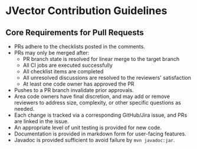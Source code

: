 # JVector Contribution Guidelines

## Core Requirements for Pull Requests

- PRs adhere to the checklists posted in the comments.
- PRs may only be merged after:
  - PR branch state is resolved for linear merge to the target branch
  - All CI jobs are executed successfully
  - All checklist items are completed
  - All unresolved discussions are resolved to the reviewers' satisfaction
  - At least one code owner has approved the PR
- Pushes to a PR branch invalidate prior approvals.
- Area code owners have final discretion, and may add or remove reviewers to address size, complexity, or other specific questions as needed.
- Each change is tracked via a corresponding GitHub/Jira issue, and PRs are linked in the issue.
- An appropriate level of unit testing is provided for new code.
- Documentation is provided in markdown form for user-facing features.
- Javadoc is provided sufficient to avoid failure by `mvn javadoc:jar`.

